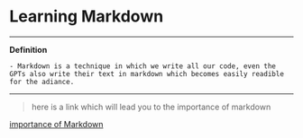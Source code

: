 # Learning Markdown
--------------------------
**Definition**

    - Markdown is a technique in which we write all our code, even the GPTs also write their text in markdown which becomes easily readible for the adiance.
-----------
> here is a link which will lead you to the importance of markdown

[importance of Markdown](www.markdownsantax.com)